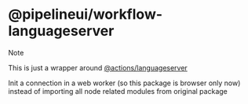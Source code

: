 # @pipelineui/workflow-languageserver

> [!NOTE]
> This is just a wrapper around [@actions/languageserver](https://github.com/actions/languageservices/tree/main/languageserver)

Init a connection in a web worker (so this package is browser only now) instead of importing all node related modules from original package
